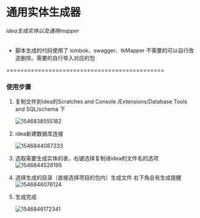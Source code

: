 # 通用实体生成器

###### idea生成实体以及通用mapper

* 脚本生成的代码使用了 lombok、swagger、tkMapper 不需要的可以自行改造删除。需要的自行导入对应的包


=============================================

### 使用步骤

1. 复制文件到idea的Scratches and Console /Extensions/Database Tools and SQL/schema 下

   ![1546838555182](C:\Users\ucmed\AppData\Roaming\Typora\typora-user-images\1546838555182.png)

2. idea新建数据库连接

   ![1546844087333](C:\Users\ucmed\AppData\Roaming\Typora\typora-user-images\1546844087333.png)

3. 选取需要生成实体的表，右键选择复制进idea的文件名的选项
   ![1546844528195](C:\Users\ucmed\AppData\Roaming\Typora\typora-user-images\1546844528195.png)

4. 选择生成的目录（直接选择项目的包内）生成文件 右下角会有生成提醒
   ![1546846076124](C:\Users\ucmed\AppData\Roaming\Typora\typora-user-images\1546846076124.png)

5. 生成完成

   ![1546846172341](C:\Users\ucmed\AppData\Roaming\Typora\typora-user-images\1546846172341.png)